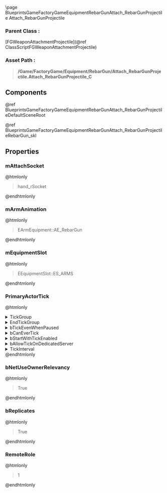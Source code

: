 \page BlueprintsGameFactoryGameEquipmentRebarGunAttach_RebarGunProjectile Attach_RebarGunProjectile
### Parent Class :
[FGWeaponAttachmentProjectile](@ref ClassScriptFGWeaponAttachmentProjectile)
### Asset Path :
<b><blockquote>/Game/FactoryGame/Equipment/RebarGun/Attach_RebarGunProjectile.Attach_RebarGunProjectile_C</blockquote></b>
## Components

@ref BlueprintsGameFactoryGameEquipmentRebarGunAttach_RebarGunProjectileDefaultSceneRoot

@ref BlueprintsGameFactoryGameEquipmentRebarGunAttach_RebarGunProjectileRebarGun_skl

## Properties

### mAttachSocket
@htmlonly
<blockquote>hand_rSocket</blockquote>
@endhtmlonly

### mArmAnimation
@htmlonly
<blockquote>EArmEquipment::AE_RebarGun</blockquote>
@endhtmlonly

### mEquipmentSlot
@htmlonly
<blockquote>EEquipmentSlot::ES_ARMS</blockquote>
@endhtmlonly

### PrimaryActorTick
@htmlonly
<details>
 <summary>TickGroup</summary>
<blockquote>0</blockquote>
</details>
<details>
 <summary>EndTickGroup</summary>
<blockquote>0</blockquote>
</details>
<details>
 <summary>bTickEvenWhenPaused</summary>
<blockquote>False</blockquote>
</details>
<details>
 <summary>bCanEverTick</summary>
<blockquote>True</blockquote>
</details>
<details>
 <summary>bStartWithTickEnabled</summary>
<blockquote>False</blockquote>
</details>
<details>
 <summary>bAllowTickOnDedicatedServer</summary>
<blockquote>True</blockquote>
</details>
<details>
 <summary>TickInterval</summary>
<blockquote>0</blockquote>
</details>
@endhtmlonly

### bNetUseOwnerRelevancy
@htmlonly
<blockquote>True</blockquote>
@endhtmlonly

### bReplicates
@htmlonly
<blockquote>True</blockquote>
@endhtmlonly

### RemoteRole
@htmlonly
<blockquote>1</blockquote>
@endhtmlonly

